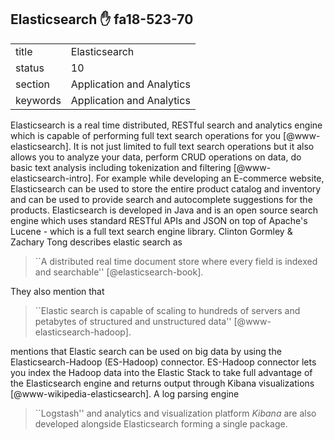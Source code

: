 ## Elasticsearch :hand: fa18-523-70


|          |                           |
| -------- | ------------------------- |
| title    | Elasticsearch             | 
| status   | 10                        |
| section  | Application and Analytics |
| keywords | Application and Analytics |



Elasticsearch is a real time distributed, RESTful search and analytics
engine which is capable of performing full text search operations for
you [@www-elasticsearch].  It is not just limited to full text
search operations but it also allows you to analyze your data, perform
CRUD operations on data, do basic text analysis including tokenization
and filtering [@www-elasticsearch-intro]. For example while
developing an E-commerce website, Elasticsearch can be used to store
the entire product catalog and inventory and can be used to provide
search and autocomplete suggestions for the products. Elasticsearch is
developed in Java and is an open source search engine which uses
standard RESTful APIs and JSON on top of Apache's Lucene - which is a
full text search engine library. Clinton Gormley \& Zachary Tong
describes elastic search as

> ``A distributed real time document store where every field is
> indexed and searchable'' [@elasticsearch-book].

They also mention that

> ``Elastic search is capable of scaling to hundreds of servers and
> petabytes of structured and unstructured data'' [@www-elasticsearch-hadoop].

mentions that Elastic search can be
used on big data by using the Elasticsearch-Hadoop (ES-Hadoop)
connector. ES-Hadoop connector lets you index the Hadoop data into the
Elastic Stack to take full advantage of the Elasticsearch engine and
returns output through Kibana visualizations
[@www-wikipedia-elasticsearch]. A log parsing engine


> ``Logstash'' and analytics and visualization platform
> *Kibana* are also developed alongside Elasticsearch forming a
> single package.


    
